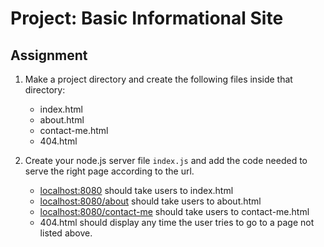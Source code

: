 # Project: Basic Informational Site

## Assignment

1. Make a project directory and create the following files inside that directory:

   - index.html
   - about.html
   - contact-me.html
   - 404.html

2. Create your node.js server file `index.js` and add the code needed to serve the right page according to the url.

   - [localhost:8080](localhost:8080) should take users to index.html
   - [localhost:8080/about](localhost:8080/about) should take users to about.html
   - [localhost:8080/contact-me](localhost:8080/contact-me) should take users to contact-me.html
   - 404.html should display any time the user tries to go to a page not listed above.
